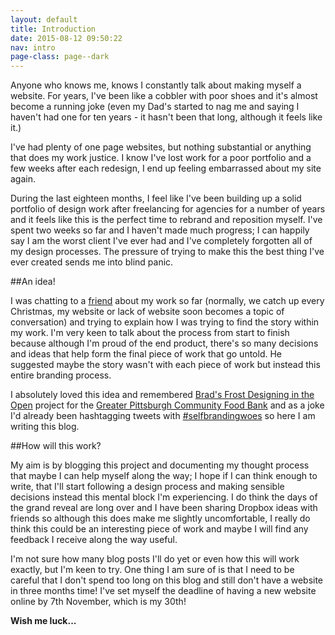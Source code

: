 ```yaml
---
layout: default
title: Introduction
date: 2015-08-12 09:50:22
nav: intro
page-class: page--dark
---
```


Anyone who knows me, knows I constantly talk about making myself a website. For years, I've been like a cobbler with poor shoes and it's almost become a running joke (even my Dad's started to nag me and saying I haven't had one for ten years - it hasn't been that long, although it feels like it.)

I've had plenty of one page websites, but nothing substantial or anything that does my work justice. I know I've lost work for a poor portfolio and a few weeks after each redesign, I end up feeling embarrassed about my site again.

During the last eighteen months, I feel like I've been building up a solid portfolio of design work after freelancing for agencies for a number of years and it feels like this is the perfect time to rebrand and reposition myself. I've spent two weeks so far and I haven't made much progress; I can happily say I am the worst client I've ever had and I've completely forgotten all of my design processes. The pressure of trying to make this the best thing I've ever created sends me into blind panic.

##An idea!

I was chatting to a [friend](http://coreymwamba.co.uk/) about my work so far (normally, we catch up every Christmas, my website or lack of website soon becomes a topic of conversation) and trying to explain how I was trying to find the story within my work. I'm very keen to talk about the process from start to finish because although I'm proud of the end product, there's so many decisions and ideas that help form the final piece of work that go untold. He suggested maybe the story wasn't with each piece of work but instead this entire branding process.

I absolutely loved this idea and remembered [Brad's Frost Designing in the Open](http://bradfrost.com/blog/post/designing-in-the-open/) project for the [Greater Pittsburgh Community Food Bank](http://foodbank.bradfrostweb.com/timeline/) and as a joke I'd already been hashtagging tweets with [#selfbrandingwoes](https://twitter.com/search?f=tweets&vertical=default&q=%23selfbrandingwoes&src=typd) so here I am writing this blog.

##How will this work?

My aim is by blogging this project and documenting my thought process that maybe I can help myself along the way; I hope if I can think enough to write, that I'll start following a design process and making sensible decisions instead this mental block I'm experiencing. I do think the days of the grand reveal are long over and I have been sharing Dropbox ideas with friends so although this does make me slightly uncomfortable, I really do think this could be an interesting piece of work and maybe I will find any feedback I receive along the way useful.

I'm not sure how many blog posts I'll do yet or even how this will work exactly, but I'm keen to try. One thing I am sure of is that I need to be careful that I don't spend too long on this blog and still don't have a website in three months time! I've set myself the deadline of having a new website online by 7th November, which is my 30th!

**Wish me luck...**
